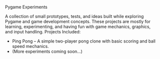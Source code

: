 Pygame Experiments

A collection of small prototypes, tests, and ideas built while exploring Pygame and game development concepts.
These projects are mostly for learning, experimenting, and having fun with game mechanics, graphics, and input handling.
Projects Included:
 - Ping Pong – A simple two-player pong clone with basic scoring and ball speed mechanics.
 - (More experiments coming soon...)
